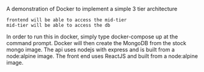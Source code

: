 A demonstration of Docker to implement a simple 3 tier architecture

    frontend will be able to access the mid-tier
    mid-tier will be able to access the db

In order to run this in docker, simply type docker-compose up at the command prompt. Docker will then create the MongoDB from the stock mongo image. The api uses nodejs with express and is built from a node:alpine image. The front end uses ReactJS and built from a node:alpine image.


